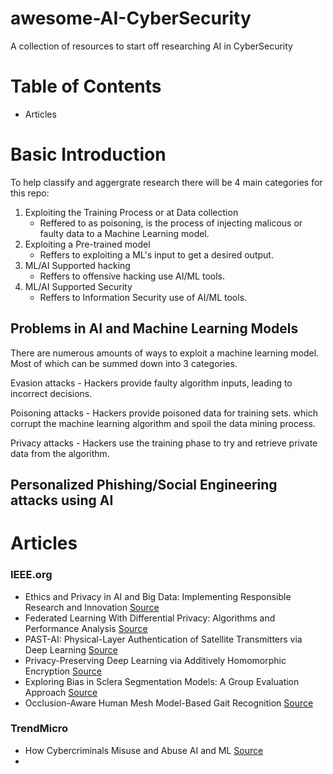 # awesome-AI-CyberSecurity
A collection of resources to start off researching AI in CyberSecurity

# Table of Contents
- Articles

# Basic Introduction
To help classify and aggergrate research there will be 4 main categories for this repo:

1. Exploiting the Training Process or at Data collection
   - Reffered to as poisoning, is the process of injecting malicous or faulty data to a Machine Learning model.
2. Exploiting a Pre-trained model
   - Reffers to exploiting a ML's input to get a desired output. 
3. ML/AI Supported hacking
   - Reffers to offensive hacking use AI/ML tools. 
4. ML/AI Supported Security
   - Reffers to Information Security use of AI/ML tools.

## Problems in AI and Machine Learning Models
There are numerous amounts of ways to exploit a machine learning model. Most of which can be summed down into 3 categories. 

Evasion attacks - Hackers provide faulty algorithm inputs, leading to incorrect decisions.

Poisoning attacks - Hackers provide poisoned data for training sets. which corrupt the machine learning algorithm and spoil the data mining process.

Privacy attacks - Hackers use the training phase to try and retrieve private data from the algorithm.

## Personalized Phishing/Social Engineering attacks using AI

# Articles 
### IEEE.org
- Ethics and Privacy in AI and Big Data: Implementing Responsible Research and Innovation [Source](https://ieeexplore.ieee.org/document/8395078")
- Federated Learning With Differential Privacy: Algorithms and Performance Analysis [Source](https://ieeexplore.ieee.org/document/9069945)
- PAST-AI: Physical-Layer Authentication of Satellite Transmitters via Deep Learning [Source](https://ieeexplore.ieee.org/document/9936663)
- Privacy-Preserving Deep Learning via Additively Homomorphic Encryption [Source](https://ieeexplore.ieee.org/document/8241854)
- Exploring Bias in Sclera Segmentation Models: A Group Evaluation Approach [Source](https://ieeexplore.ieee.org/document/9926136)
- Occlusion-Aware Human Mesh Model-Based Gait Recognition [Source](https://ieeexplore.ieee.org/document/10015098)

### TrendMicro
- How Cybercriminals Misuse and Abuse AI and ML [Source](https://www.trendmicro.com/vinfo/us/security/news/cybercrime-and-digital-threats/exploiting-ai-how-cybercriminals-misuse-abuse-ai-and-ml)
- 
